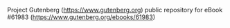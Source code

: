 Project Gutenberg (https://www.gutenberg.org) public repository for
eBook #61983 (https://www.gutenberg.org/ebooks/61983)
